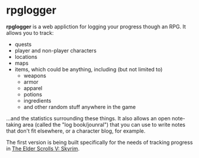 rpglogger
=========

**rpglogger** is a web appliction for logging your progress though an RPG. It allows you to track:

-   quests
-   player and non-player characters
-   locations
-   maps
-   items, which could be anything, including (but not limited to)
    -   weapons
    -   armor
    -   apparel
    -   potions
    -   ingredients
    -   and other random stuff anywhere in the game

...and the statistics surrounding these things. It also allows an open note-taking area (called the "log book/jounral") that you can use to write notes that don't fit elsewhere, or a character blog, for example.

The first version is being built specifically for the needs of tracking progress in [The Elder Scrolls V: Skyrim](http://www.elderscrolls.com/).